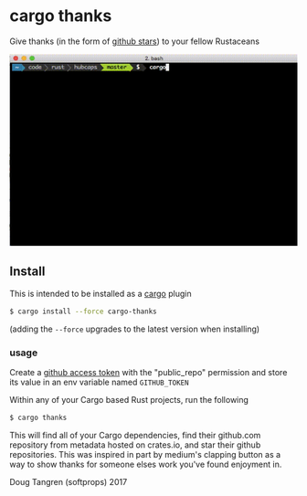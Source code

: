 # cargo thanks

Give thanks (in the form of [github stars](https://help.github.com/articles/about-stars/)) to your fellow Rustaceans

![thanks](thanks.gif)

## Install

This is intended to be installed as a [cargo](http://doc.crates.io/index.html) plugin

```bash
$ cargo install --force cargo-thanks
```

(adding the `--force` upgrades to the latest version when installing)

### usage

Create a [github access token](https://github.com/settings/tokens) with the "public_repo" permission and
store its value in an env variable named `GITHUB_TOKEN`

Within any of your Cargo based Rust projects, run the following

```bash
$ cargo thanks
```

This will find all of your Cargo dependencies, find their github.com repository from metadata hosted on crates.io, and star their github repositories. This was
inspired in part by medium's clapping button as a way to show thanks for someone elses work you've found enjoyment in.

Doug Tangren (softprops) 2017
